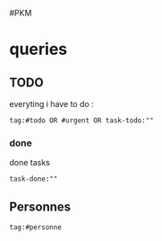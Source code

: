 #PKM
# queries


## TODO

everyting i have to do :
```query
tag:#todo OR #urgent OR task-todo:""
```

### done
done tasks
```query
task-done:""
```


## Personnes
```query
tag:#personne
```


